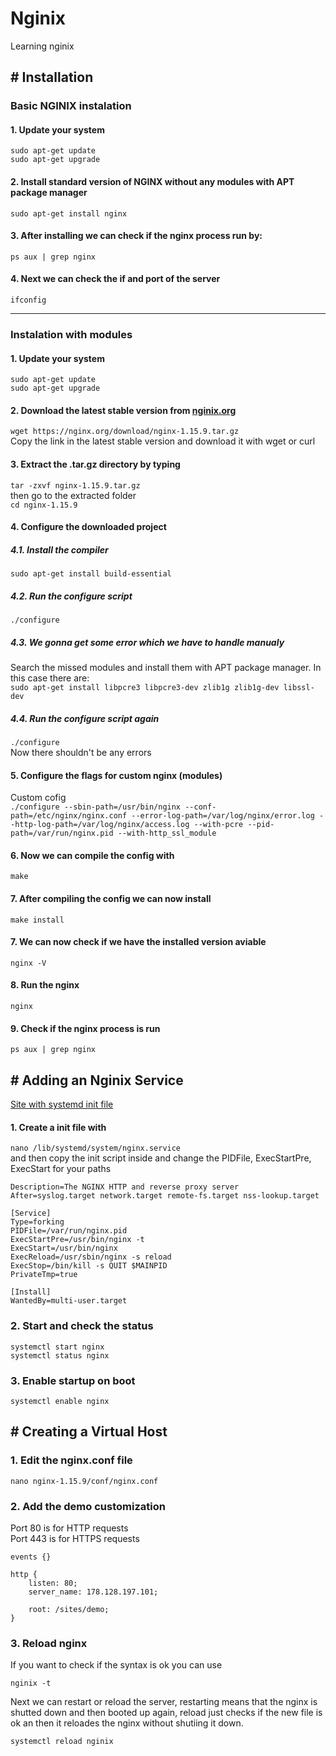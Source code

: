 # Nginix
Learning nginix


## # Installation

### Basic NGINIX instalation

#### 1. Update your system  
```sudo apt-get update```  
```sudo apt-get upgrade```  

#### 2. Install standard version of NGINX without any modules with APT package manager  
```sudo apt-get install nginx```  

#### 3. After installing we can check if the nginx process run by:  
```ps aux | grep nginx```  

#### 4. Next we can check the if and port of the server  
```ifconfig```  

------

### Instalation with modules  

#### 1. Update your system  
```sudo apt-get update```  
```sudo apt-get upgrade```  

#### 2. Download the latest stable version from [nginix.org](https://nginx.org/en/download.html)
``` wget https://nginx.org/download/nginx-1.15.9.tar.gz ```  
Copy the link in the latest stable version and download it with wget or curl

#### 3. Extract the .tar.gz directory by typing 
```tar -zxvf nginx-1.15.9.tar.gz```  
then go to the extracted folder  
```cd nginx-1.15.9```

#### 4. Configure the downloaded project

  ##### 4.1. Install the compiler  
```sudo apt-get install build-essential```

  ##### 4.2. Run the configure script
```./configure```  

  ##### 4.3. We gonna get some error which we have to handle manualy  
Search the missed modules and install them with APT package manager. In this case there are:  
```sudo apt-get install libpcre3 libpcre3-dev zlib1g zlib1g-dev libssl-dev```

  ##### 4.4. Run the configure script again
```./configure```  
Now there shouldn't be any errors

#### 5. Configure the flags for custom nginx (modules)
Custom cofig  
```./configure --sbin-path=/usr/bin/nginx --conf-path=/etc/nginx/nginx.conf --error-log-path=/var/log/nginx/error.log --http-log-path=/var/log/nginx/access.log --with-pcre --pid-path=/var/run/nginx.pid --with-http_ssl_module```  

#### 6. Now we can compile the config with  
```make```  

#### 7. After compiling the config we can now install
```make install```

#### 7. We can now check if we have the installed version aviable
```nginx -V```

#### 8. Run the nginx
```nginx```

#### 9. Check if the nginx process is run  
```ps aux | grep nginx```  
  
## # Adding an Nginix Service  
[Site with systemd init file](https://www.nginx.com/resources/wiki/start/topics/examples/initscripts/)  

#### 1. Create a init file with
```nano /lib/systemd/system/nginx.service```  
and then copy the init script inside and change the PIDFile, ExecStartPre, ExecStart for your paths
```[Unit]
Description=The NGINX HTTP and reverse proxy server
After=syslog.target network.target remote-fs.target nss-lookup.target

[Service]
Type=forking
PIDFile=/var/run/nginx.pid
ExecStartPre=/usr/bin/nginx -t
ExecStart=/usr/bin/nginx
ExecReload=/usr/sbin/nginx -s reload
ExecStop=/bin/kill -s QUIT $MAINPID
PrivateTmp=true

[Install]
WantedBy=multi-user.target
```

### 2. Start and check the status  

```systemctl start nginx```  
```systemctl status nginx```

### 3. Enable startup on boot  

```systemctl enable nginx```  
  
 

## # Creating a Virtual Host

### 1. Edit the nginx.conf file

```nano nginx-1.15.9/conf/nginx.conf```  

### 2. Add the demo customization

Port 80  is for HTTP requests  
Port 443 is for HTTPS requests  

```
events {}

http {
    listen: 80;
    server_name: 178.128.197.101;

    root: /sites/demo;
}
```

### 3. Reload nginx  
If you want to check if the syntax is ok you can use  

```nginix -t```  

Next we can restart or reload the server, restarting means that the nginx is shutted down and then booted up again, reload just checks if the new file is ok an then it reloades the nginx without shutiing it down.   

```systemctl reload nginix```


